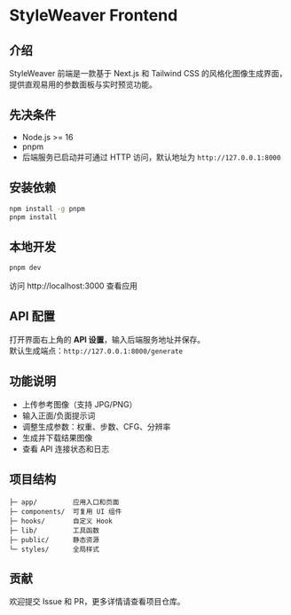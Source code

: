 # StyleWeaver Frontend

## 介绍
StyleWeaver 前端是一款基于 Next.js 和 Tailwind CSS 的风格化图像生成界面，提供直观易用的参数面板与实时预览功能。

## 先决条件
- Node.js >= 16
- pnpm
- 后端服务已启动并可通过 HTTP 访问，默认地址为 `http://127.0.0.1:8000`

## 安装依赖
```bash
npm install -g pnpm
pnpm install
```

## 本地开发
```bash
pnpm dev
```
访问 http://localhost:3000 查看应用

## API 配置
打开界面右上角的 **API 设置**，输入后端服务地址并保存。  
默认生成端点：`http://127.0.0.1:8000/generate`

## 功能说明
- 上传参考图像（支持 JPG/PNG）
- 输入正面/负面提示词
- 调整生成参数：权重、步数、CFG、分辨率
- 生成并下载结果图像
- 查看 API 连接状态和日志

## 项目结构
```
├─ app/         应用入口和页面
├─ components/  可复用 UI 组件
├─ hooks/       自定义 Hook
├─ lib/         工具函数
├─ public/      静态资源
└─ styles/      全局样式
```

## 贡献
欢迎提交 Issue 和 PR，更多详情请查看项目仓库。